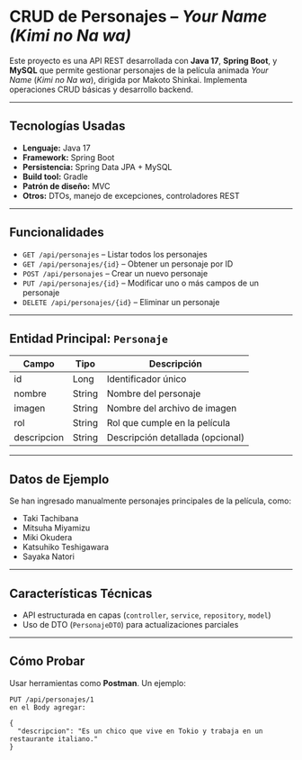 # CRUD de Personajes – *Your Name (Kimi no Na wa)*

Este proyecto es una API REST desarrollada con **Java 17**, **Spring Boot**, y **MySQL** que permite gestionar personajes de la película animada *Your Name* (*Kimi no Na wa*), dirigida por Makoto Shinkai. Implementa operaciones CRUD básicas y desarrollo backend.

---

## Tecnologías Usadas

- **Lenguaje:** Java 17  
- **Framework:** Spring Boot  
- **Persistencia:** Spring Data JPA + MySQL  
- **Build tool:** Gradle  
- **Patrón de diseño:** MVC  
- **Otros:** DTOs, manejo de excepciones, controladores REST

---

## Funcionalidades

- `GET /api/personajes` – Listar todos los personajes  
- `GET /api/personajes/{id}` – Obtener un personaje por ID  
- `POST /api/personajes` – Crear un nuevo personaje  
- `PUT /api/personajes/{id}` – Modificar uno o más campos de un personaje  
- `DELETE /api/personajes/{id}` – Eliminar un personaje

---

## Entidad Principal: `Personaje`

| Campo        | Tipo    | Descripción                            |
|--------------|---------|----------------------------------------|
| id           | Long    | Identificador único                    |
| nombre       | String  | Nombre del personaje                   |
| imagen       | String  | Nombre del archivo de imagen           |
| rol          | String  | Rol que cumple en la película          |
| descripcion  | String  | Descripción detallada (opcional)       |

---

## Datos de Ejemplo

Se han ingresado manualmente personajes principales de la película, como:

- Taki Tachibana  
- Mitsuha Miyamizu  
- Miki Okudera  
- Katsuhiko Teshigawara  
- Sayaka Natori

---

## Características Técnicas

- API estructurada en capas (`controller`, `service`, `repository`, `model`)
- Uso de DTO (`PersonajeDTO`) para actualizaciones parciales

---

## Cómo Probar

Usar herramientas como **Postman**. Un ejemplo:

```//http://localhost:8080/api/personajes/
PUT /api/personajes/1
en el Body agregar:

{
  "descripcion": "Es un chico que vive en Tokio y trabaja en un restaurante italiano."
}
